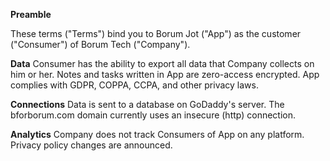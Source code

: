**Preamble**

These terms ("Terms") bind you to Borum Jot ("App") as the customer ("Consumer") of Borum Tech ("Company").

**Data**
Consumer has the ability to export all data that Company collects on him or her.
Notes and tasks written in App are zero-access encrypted. App complies with GDPR, COPPA, CCPA, and other privacy laws.

**Connections**
Data is sent to a database on GoDaddy's server. The bforborum.com domain currently uses an insecure (http) connection.

**Analytics**
Company does not track Consumers of App on any platform. Privacy policy changes are announced.